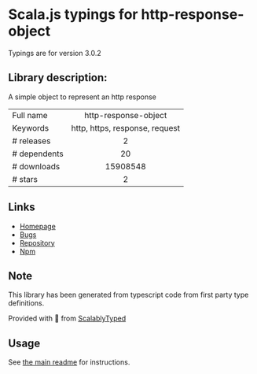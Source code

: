 
# Scala.js typings for http-response-object

Typings are for version 3.0.2

## Library description:
A simple object to represent an http response

|                    |                 |
| ------------------ | :-------------: |
| Full name          | http-response-object |
| Keywords           | http, https, response, request |
| # releases         | 2 |
| # dependents       | 20 |
| # downloads        | 15908548 |
| # stars            | 2 |

## Links
- [Homepage](https://github.com/ForbesLindesay/http-response-object#readme)
- [Bugs](https://github.com/ForbesLindesay/http-response-object/issues)
- [Repository](https://github.com/ForbesLindesay/http-response-object)
- [Npm](https://www.npmjs.com/package/http-response-object)
    


## Note
This library has been generated from typescript code from first party type definitions.

Provided with :purple_heart: from [ScalablyTyped](https://github.com/oyvindberg/ScalablyTyped)

## Usage
See [the main readme](../../readme.md) for instructions.



